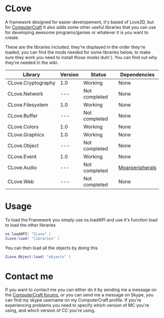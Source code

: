 # CLove
A framework designed for easier developement, it's based of Love2D, but for [ComputerCraft](http://www.computercraft.info)
It also adds some other useful libraries that you can use for developing awesome programs/games or whatever it is you want to create.

These are the libraries included, they're displayed in the order they're loaded, you can find the mods needed for some libraries below, to make sure they work you need to install those mods( duh! ). You can find out why they're needed in the wiki.

|  Library            | Version |  Status       | Dependencies |
|---------------------|---------|---------------|--------------|
|  CLove.Cryptography | 1.0     |  Working      | None         |
|  CLove.Network      | ---     | Not completed | None         |
|  CLove.Filesystem   | 1.0     | Working       | None         |
|  CLove.Buffer       | ---     | Not completed | None         |
|  CLove.Colors       | 1.0     | Working       | None         |
|  CLove.Graphics     | 1.0     | Working       | None         |
|  CLove.Object       | ---     | Not completed | None         |
|  CLove.Event        | 1.0     | Working       | None         |
|  CLove.Audio        | ---     | Not completed | [Moarperipherals](http://www.computercraft.info/forums2/index.php?/topic/19357-cc-latest-moarperipherals/) |
|  CLove.Web          | ---     | Not completed | None         |



# Usage
To load the Framework you simply use os.loadAPI and use it's function load to load the other libraries
```lua
os.loadAPI( "CLove" )
CLove:load( "libraries" )
```
You can then load all the objects by doing this
```lua
CLove.Object:load( "objects" )
```

# Contact me
If you want to contact me you can either do it by sending me a message on the [ComputerCraft forums](http://www.computercraft.info/forums2/index.php?/user/4727-theoddbyte/), or you can send me a message on Skype, you can find my skype username on my ComputerCraft profile. If you're experiencing problems you need to specify which version of MC you're using, and which version of CC you're using.
